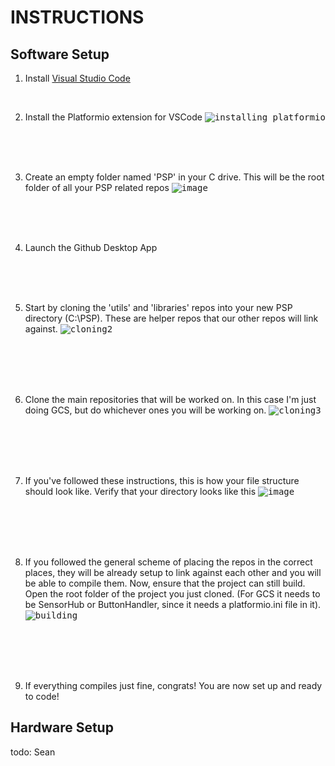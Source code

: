 # INSTRUCTIONS

## Software Setup
1. Install [Visual Studio Code](https://code.visualstudio.com/download)

<br />

2. Install the Platformio extension for VSCode
<kbd>![installing platformio](https://user-images.githubusercontent.com/67335671/173987704-f05849cd-8c8c-4073-8ee9-9ca2ec6518bf.gif)</kbd>

<br /><br /><br />

3. Create an empty folder named 'PSP' in your C drive. This will be the root folder of all your PSP related repos
<kbd>![image](https://user-images.githubusercontent.com/67335671/173953442-e841642a-dc49-4e82-a292-65fcd60e891c.png)</kbd>

<br /><br /><br />

4. Launch the Github Desktop App

<br /><br /><br />

5. Start by cloning the 'utils' and 'libraries' repos into your new PSP directory (C:\PSP\). These are helper repos that our other repos will link against. 
<kbd>![cloning2](https://user-images.githubusercontent.com/67335671/173955429-8815b907-e45f-4516-9b6c-2c6effbdac3e.gif)</kbd>

<br /><br /><br /><br />

6. Clone the main repositories that will be worked on. In this case I'm just doing GCS, but do whichever ones you will be working on.
<kbd>![cloning3](https://user-images.githubusercontent.com/67335671/173982976-74d16ae6-841f-4a22-99df-84f195f0582c.gif)</kbd>

<br /><br /><br /><br />

7. If you've followed these instructions, this is how your file structure should look like. Verify that your directory looks like this
<kbd>![image](https://user-images.githubusercontent.com/67335671/173988163-71beb361-413f-4ca0-8bbc-dbd5f1d84043.png)</kbd>

<br /><br /><br /><br />

8. If you followed the general scheme of placing the repos in the correct places, they will be already setup to link against each other and you will be able to compile them. Now, ensure that the project can still build. Open the root folder of the project you just cloned. (For GCS it needs to be SensorHub or ButtonHandler, since it needs a platformio.ini file in it).
<kbd>![building](https://user-images.githubusercontent.com/67335671/173985598-f59468d3-58bd-41df-80b1-2a0cc77b2601.gif)</kbd>

<br /><br /><br /><br />

9. If everything compiles just fine, congrats! You are now set up and ready to code!

## Hardware Setup
todo: Sean
